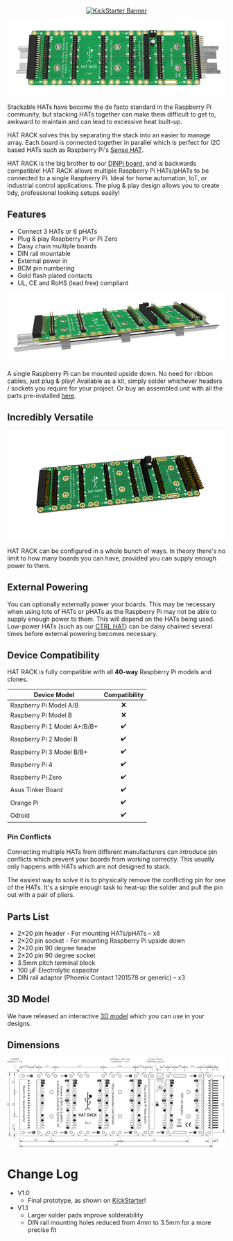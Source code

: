 <p align="center">
    <a href="https://www.kickstarter.com/projects/plasmadan/hat-rack-din-rail-mount-for-raspberry-pi-hats?utm_source=github&utm_medium=banner&utm_campaign=kickstarter" target="_blank" rel="nofollow">
        <img alt="KickStarter Banner" src="https://ksr-ugc.imgix.net/assets/026/487/839/6091c0ebeb610f404bd6deeebc0617e7_original.png?ixlib=rb-2.1.0&w=700&fit=max&v=1568587329&auto=format&frame=1&lossless=true&s=90c9609d6607b560a8d47b7d2db9f114">
    </a>
</p>

![HAT RACK](/img/hat-rack.gif)

Stackable HATs have become the de facto standard in the Raspberry Pi community, but stacking HATs together can make them difficult to get to, awkward to maintain and can lead to excessive heat built-up.

HAT RACK solves this by separating the stack into an easier to manage array. Each board is connected together in parallel which is perfect for I2C based HATs such as Raspberry Pi's [Sense HAT](https://pinout.xyz/pinout/sense_hat).

HAT RACK is the big brother to our [DINPi board](https://github.com/plasmadancom/DINPi), and is backwards compatible! HAT RACK allows multiple Raspberry Pi HATs/pHATs to be connected to a single Raspberry Pi. Ideal for home automation, IoT, or industrial control applications. The plug & play design allows you to create tidy, professional looking setups easily!

## Features
* Connect 3 HATs or 6 pHATs
* Plug & play Raspberry Pi or Pi Zero
* Daisy chain multiple boards
* DIN rail mountable
* External power in
* BCM pin numbering
* Gold flash plated contacts
* UL, CE and RoHS (lead free) compliant

![HAT RACK DIN Rail](/img/hat-rack-din-rail.gif)

A single Raspberry Pi can be mounted upside down. No need for ribbon cables, just plug & play! Available as a kit, simply solder whichever headers / sockets you require for your project. Or buy an assembled unit with all the parts pre-installed [here](https://plasmadan.com/hatrack).

## Incredibly Versatile

![HAT RACK Animated](/img/hat-rack-animated.gif)

HAT RACK can be configured in a whole bunch of ways. In theory there's no limit to how many boards you can have, provided you can supply enough power to them.

## External Powering

You can optionally externally power your boards. This may be necessary when using lots of HATs or pHATs as the Raspberry Pi may not be able to supply enough power to them. This will depend on the HATs being used. Low-power HATs (such as our [CTRL HAT](https://plasmadan.com/ctrlhat)) can be daisy chained several times before external powering becomes necessary.

## Device Compatibility

HAT RACK is fully compatible with all **40-way** Raspberry Pi models and clones.

| Device Model | Compatibility |
| --- | :---: |
| Raspberry Pi Model A/B | &#x274c; |
| Raspberry Pi Model B | &#x274c; |
| Raspberry Pi 1 Model A+/B/B+ | &#x2714;&#xFE0F; |
| Raspberry Pi 2 Model B | &#x2714;&#xFE0F; |
| Raspberry Pi 3 Model B/B+ | &#x2714;&#xFE0F; |
| Raspberry Pi 4 | &#x2714;&#xFE0F; |
| Raspberry Pi Zero | &#x2714;&#xFE0F; |
| Asus Tinker Board | &#x2714;&#xFE0F; |
| Orange Pi | &#x2714;&#xFE0F; |
| Odroid | &#x2714;&#xFE0F; |

### Pin Conflicts

Connecting multiple HATs from different manufacturers can introduce pin conflicts which prevent your boards from working correctly. This usually only happens with HATs which are not designed to stack.

The easiest way to solve it is to physically remove the conflicting pin for one of the HATs. It's a simple enough task to heat-up the solder and pull the pin out with a pair of pliers.

## Parts List
* 2×20 pin header - For mounting HATs/pHATs – x6
* 2×20 pin socket - For mounting Raspberry Pi upside down
* 2×20 pin 90 degree header
* 2×20 pin 90 degree socket
* 3.5mm pitch terminal block
* 100 µF Electrolytic capacitor
* DIN rail adaptor (Phoenix Contact 1201578 or generic) – x3

## 3D Model

We have released an interactive [3D model](https://grabcad.com/library/hat-rack-1) which you can use in your designs.

## Dimensions


<p align="center">
    <a href="https://raw.githubusercontent.com/plasmadancom/HAT-RACK/master/img/hat-rack-v1.1-dimensions.svg">
        <img alt="Mechanical Drawing" src="/img/hat-rack-v1.1-dimensions.svg" width="600">
    </a>
</p>

# Change Log

* V1.0
    * Final prototype, as shown on [KickStarter](https://www.kickstarter.com/projects/plasmadan/hat-rack-din-rail-mount-for-raspberry-pi-hats?utm_source=github&utm_medium=changelog&utm_campaign=kickstarter)!
* V1.1
    * Larger solder pads improve solderability
    * DIN rail mounting holes reduced from 4mm to 3.5mm for a more precise fit